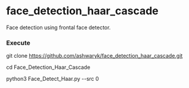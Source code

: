 # face_detection_haar_cascade
Face detection using frontal face detector.

### Execute

git clone https://github.com/ashwaryk/face_detection_haar_cascade.git

cd Face_Detection_Haar_Cascade

python3 Face_Detect_Haar.py --src 0

